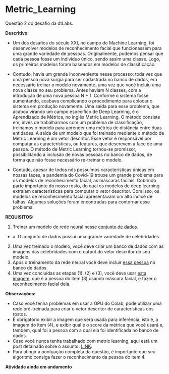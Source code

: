 # Metric_Learning
Questão 2 do desafio da dtLabs.

**Descritivo:** 
- Um dos desafios do século XXI, no campo do Machine Learning, foi desenvolver
modelos de reconhecimento facial que funcionassem para uma grande
variedade de pessoas. Originalmente, podemos pensar que cada pessoa fosse um
indivíduo único, sendo assim uma classe. Logo, os primeiros modelos foram
baseados em modelos de classificação.

- Contudo, havia um grande inconveniente nesse processo: toda vez que uma
pessoa nova surgia para ser cadastrada no banco de dados, era necessário
treinar o modelo novamente, uma vez que você incluiu uma nova classe no seu
problema. Antes haviam N classes, com a introdução de uma nova pessoa N + 1.
Conforme o sistema fosse aumentando, acabava complicando o procedimento
para colocar o sistema em produção novamente. Uma saída para esse problema,
que acabou virando um campo específico de Deep Learning, é o Aprendizado de
Métrica, no inglês Metric Learning. O método consiste em, invés de
trabalharmos com um problema de classificação, treinamos o modelo para
aprender uma métrica de distância entre duas entidades. A saída de um modelo
que foi treinado mediante o método de Metric Learning é um vetor descritor.
Esse vetor é responsável por computar as características, ou features, que
descrevem a face de uma pessoa. O método de Metric Learning tornou-se
promissor, possibilitando a inclusão de novas pessoas no banco de dados, de
forma que não fosse necessário re-treinar o modelo.

- Contudo, apesar de todos nós possuímos características únicas em nossas
faces, a pandemia do Covid-19 trouxe um grande problema para os modelos de
reconhecimento facial, as máscaras faciais. Cobrindo parte importante do nosso
rosto, do qual os modelos de deep learning extraíam características para
computar o vetor descritor. Com isso, os modelos de reconhecimento facial
apresentavam um alto índice de falhas. Algumas soluções foram encontradas
para contornar esse problema.

**REQUISITOS:**

1. Treinar um modelo de rede neural nesse [conjunto de dados](https://drive.google.com/file/d/1Mrx0OKnBFteOw1q8IZy-n8x9q8cxZwhT/view).
   
- a. O conjunto de dados possui uma grande variedade de celebridades.
  
2. Uma vez treinado o modelo, você deve criar um banco de dados com as
imagens das celebridades com o output do vetor descritor do seu modelo.
3. Após o treinamento da rede neural você deve incluir [essa pessoa](https://drive.google.com/file/d/1EgvzTNEWTXvegURlmJAt8OXOtrKAlQEb/view) no banco de
dados.
4. Uma vez concluídas as etapas (1), (2) e (3), você deve usar [esta imagem](https://drive.google.com/file/d/1RcLasSJj-XMke5Fj33adiaHWbbl-9ihW/view), que é a
pessoa do item (3) usando máscara facial, e fazer o reconhecimento facial dela.

**Observações:**

- Caso você tenha problemas em usar a GPU do Colab, pode utilizar uma rede
pré-treinada para criar o vetor descritor de características dos rostos.
- É obrigatório exibir a imagem que será usada para inferência, isto é, a imagem
do item (4), e exibir qual é o score da métrica que você usará e, também, qual foi
a pessoa com a qual ela foi identificada no banco de dados.
- Caso você nunca tenha trabalhado com metric learning, aqui está um post
detalhado sobre o assunto. [LINK](https://towardsdatascience.com/metric-learning-tips-n-tricks-2e4cfee6b75b/).
- Para atingir a pontuação completa da questão, é importante que seu algoritmo
consiga fazer o reconhecimento da pessoa do item 4.


**Atividade ainda em andamento**
